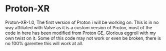 # Proton-XR
Proton-XR-1.0, The first version of Proton i will be working on. 
This is in no way affiliated with Valve as it is a custom version of Proton, most of the code in here has been modified from Proton GE, Glorious eggroll with my own twist on it. 
Some of this code may not work or even be broken, there is no 100% garentee this will work at all. 
